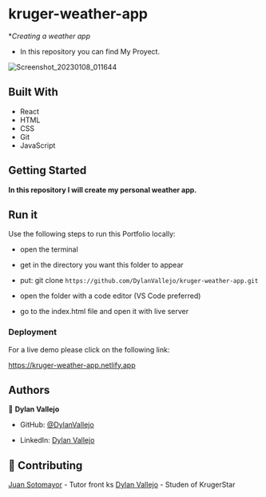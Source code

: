 # kruger-weather-app

  **Creating a weather app*
  
  - In this repository you can find My Proyect.


![Screenshot_20230108_011644](https://user-images.githubusercontent.com/99937413/211321376-3a6fde54-2215-4487-bbf9-8e5afcc7feba.png)


## Built With
- React
- HTML
- CSS
- Git
- JavaScript

## Getting Started

**In this repository I will create my personal weather app.**

## Run it

Use the following steps to run this Portfolio locally:

- open the terminal

- get in the directory you want this folder to appear

- put: git clone `https://github.com/DylanVallejo/kruger-weather-app.git`

- open the folder with a code editor (VS Code preferred)

- go to the index.html file and open it with live server

### Deployment

For a live demo please click on the following link:

https://kruger-weather-app.netlify.app

## Authors

👤 **Dylan Vallejo**

- GitHub: [@DylanVallejo](https://github.com/DylanVallejo)

- LinkedIn: [Dylan Vallejo](www.linkedin.com/in/dylan-vallejo)

## 🤝 Contributing

[Juan Sotomayor](https://github.com/Juanse7793) - Tutor front ks
[Dylan Vallejo](https://github.com/DylanVallejo) - Studen of KrugerStar
